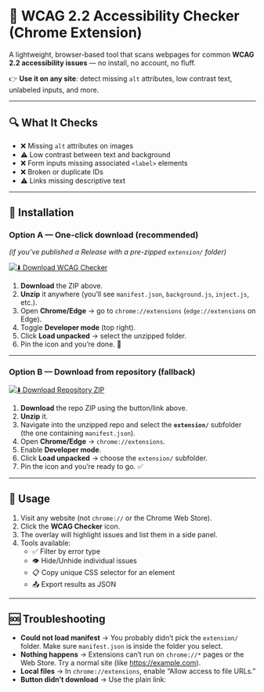 # 🧪 WCAG 2.2 Accessibility Checker (Chrome Extension)

A lightweight, browser-based tool that scans webpages for common **WCAG 2.2 accessibility issues** — no install, no account, no fluff.  

👉 **Use it on any site**: detect missing `alt` attributes, low contrast text, unlabeled inputs, and more.  

---

## 🔍 What It Checks
- ❌ Missing `alt` attributes on images  
- ⚠️ Low contrast between text and background  
- ❌ Form inputs missing associated `<label>` elements  
- ❌ Broken or duplicate IDs  
- ⚠️ Links missing descriptive text  

---

## 🚀 Installation

### Option A — One-click download (recommended)  
*(if you’ve published a Release with a pre-zipped `extension/` folder)*  

[![⬇️ Download WCAG Checker](https://img.shields.io/badge/Download-WCAG%20Checker-blue?style=for-the-badge)](https://github.com/YOURUSER/YOURREPO/releases/latest/download/wcag-checker-extension.zip)

1. **Download** the ZIP above.  
2. **Unzip** it anywhere (you’ll see `manifest.json`, `background.js`, `inject.js`, etc.).  
3. Open **Chrome/Edge** → go to `chrome://extensions` (`edge://extensions` on Edge).  
4. Toggle **Developer mode** (top right).  
5. Click **Load unpacked** → select the unzipped folder.  
6. Pin the icon and you’re done. 🎉  

---

### Option B — Download from repository (fallback)  

[![⬇️ Download Repository ZIP](https://img.shields.io/badge/Download-Repository%20ZIP-8A2BE2?style=for-the-badge)](https://github.com/YOURUSER/YOURREPO/archive/refs/heads/main.zip)  

1. **Download** the repo ZIP using the button/link above.  
2. **Unzip** it.  
3. Navigate into the unzipped repo and select the **`extension/`** subfolder (the one containing `manifest.json`).  
4. Open **Chrome/Edge** → `chrome://extensions`.  
5. Enable **Developer mode**.  
6. Click **Load unpacked** → choose the `extension/` subfolder.  
7. Pin the icon and you’re ready to go. ✅  

---

## 🧭 Usage
1. Visit any website (not `chrome://` or the Chrome Web Store).  
2. Click the **WCAG Checker** icon.  
3. The overlay will highlight issues and list them in a side panel.  
4. Tools available:  
   - ✅ Filter by error type  
   - 👁️ Hide/Unhide individual issues  
   - 📋 Copy unique CSS selector for an element  
   - 📤 Export results as JSON  

---

## 🆘 Troubleshooting
- **Could not load manifest** → You probably didn’t pick the `extension/` folder. Make sure `manifest.json` is inside the folder you select.  
- **Nothing happens** → Extensions can’t run on `chrome://*` pages or the Web Store. Try a normal site (like https://example.com).  
- **Local files** → In `chrome://extensions`, enable “Allow access to file URLs.”  
- **Button didn’t download** → Use the plain link:  
